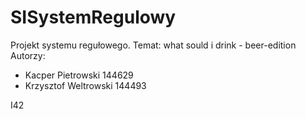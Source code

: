 # SISystemRegulowy

Projekt systemu regułowego.
Temat: what sould i drink - beer-edition
Autorzy:
- Kacper Pietrowski 144629
- Krzysztof Weltrowski 144493

I42
